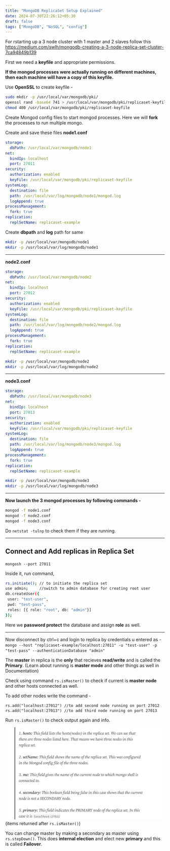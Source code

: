 ```yaml
---
title: "MongoDB ReplicaSet Setup Explained"
date: 2024-07-30T22:26:12+05:30
draft: false
tags: ["MongoDB", "NoSQL", "config"]
---
```


For rstarting up a 3 node cluster with 1 master and 2 slaves follow this https://medium.com/swlh/mongodb-creating-a-3-node-replica-set-cluster-7ca94849b139

First we need a **keyfile** and appropriate permissions.

**If the mongod processes were actually running on different machines, then each machine will have a copy of this keyfile.**

Use **OpenSSL** to create keyfile -

```bash
sudo mkdir -p /usr/local/var/mongodb/pki/
openssl rand -base64 741 > /usr/local/var/mongodb/pki/replicaset-keyfile
chmod 400 /usr/local/var/mongodb/pki/replicaset-keyfile
```

Create Mongod config files to start mongod processes. Here we will **fork** the processes to run multiple mongo.

Create and save these files
**node1.conf**

```yml
storage:
  dbPath: /usr/local/var/mongodb/node1
net:
  bindIp: localhost
  port: 27011
security:
  authorization: enabled
  keyFile: /usr/local/var/mongodb/pki/replicaset-keyfile
systemLog:
  destination: file
  path: /usr/local/var/log/mongodb/node1/mongod.log
  logAppend: true
processManagement:
  fork: true
replication:
  replSetName: replicaset-example
```

Create **dbpath** and **log** path for same

```bash
mkdir -p /usr/local/var/mongodb/node1
mkdir -p /usr/local/var/log/mongodb/node1
```

---

**node2.conf**

```yml
storage:
  dbPath: /usr/local/var/mongodb/node2
net:
  bindIp: localhost
  port: 27012
security:
  authorization: enabled
  keyFile: /usr/local/var/mongodb/pki/replicaset-keyfile
systemLog:
  destination: file
  path: /usr/local/var/log/mongodb/node2/mongod.log
  logAppend: true
processManagement:
  fork: true
replication:
  replSetName: replicaset-example
```

```bash
mkdir -p /usr/local/var/mongodb/node2
mkdir -p /usr/local/var/log/mongodb/node2
```

---

**node3.conf**

```yml
storage:
  dbPath: /usr/local/var/mongodb/node3
net:
  bindIp: localhost
  port: 27013
security:
  authorization: enabled
  keyFile: /usr/local/var/mongodb/pki/replicaset-keyfile
systemLog:
  destination: file
  path: /usr/local/var/log/mongodb/node3/mongod.log
  logAppend: true
processManagement:
  fork: true
replication:
  replSetName: replicaset-example
```

```bash
mkdir -p /usr/local/var/mongodb/node3
mkdir -p /usr/local/var/log/mongodb/node3
```

---

**Now launch the 3 mongod processes by following commands -**

```bash
mongod -f node1.conf
mongod -f node2.conf
mongod -f node3.conf
```

Do `netstat -tulnp` to check them if they are running.

---

## Connect and Add replicas in Replica Set

`mongosh --port 27011`

Inside it, run command,

```bash
rs.initiate(); // to initiate the replica set
use admin;     //switch to admin database for creating root user
db.createUser({
 user: "test-user",
 pwd: "test-pass",
 roles: [{ role: "root", db: "admin"}]
});
```

Here we **password protect** the database and assign **role** as well.

---

Now disconnect by ctrl+c and login to replica by credentials u entered as -
`mongo --host "replicaset-example/localhost:27011" -u "test-user" -p "test-pass" --authenticationDatabase "admin"`

The **master** in replica is the **only** that recieves **read/write** and is called the **Primary**.
(Learn about running is **master mode** and other things as well in Documentation)

Check using command `rs.isMaster()` to check if current is **master node** and other hosts connected as well.

To add other nodes write the command -

```text
rs.add("localhost:27012") //to add second node running on port 27012
rs.add("localhost:27013") //to add third node running on port 27013
```

Run `rs.isMaster()` to check output again and info.

![7cceeb5576ee9c36d48d76c7f1b574e4.png](1.png)
(items returned after `rs.isMaster()`)

You can change master by making a secondary as master using `rs.stepDown()`. This does **internal election** and elect new **primary** and this is called **Failover**.
